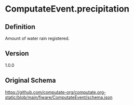 # ComputateEvent.precipitation

## Definition
Amount of water rain registered. 

## Version
1.0.0

## Original Schema
https://github.com/computate-org/computate.org-static/blob/main/fiware/ComputateEvent/schema.json
